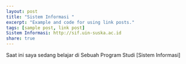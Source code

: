 ```yaml
---
layout: post
title: "Sistem Informasi "
excerpt: "Example and code for using link posts."
tags: [sample post, link post]
Sistem Informasi: http://sif.uin-suska.ac.id
share: true
---
```


Saat ini saya sedang belajar di Sebuah Program Studi [Sistem Informasi]
